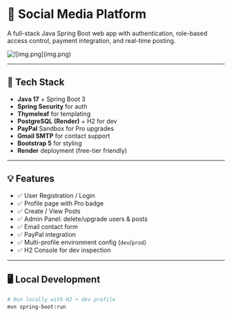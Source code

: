 # 🚀 Social Media Platform

A full-stack Java Spring Boot web app with authentication, role-based access control, payment integration, and real-time posting.

<img alt="![img.png](img.png)" src="https://your-screenshot-url.com"/>

---

## 🧰 Tech Stack

- **Java 17** + Spring Boot 3
- **Spring Security** for auth
- **Thymeleaf** for templating
- **PostgreSQL (Render)** + H2 for dev
- **PayPal** Sandbox for Pro upgrades
- **Gmail SMTP** for contact support
- **Bootstrap 5** for styling
- **Render** deployment (free-tier friendly)

---

## 💡 Features

- ✅ User Registration / Login
- ✅ Profile page with Pro badge
- ✅ Create / View Posts
- ✅ Admin Panel: delete/upgrade users & posts
- ✅ Email contact form
- ✅ PayPal integration
- ✅ Multi-profile environment config (`dev`/`prod`)
- ✅ H2 Console for dev inspection

---

## 🖥️ Local Development

```bash
# Run locally with H2 + dev profile
mvn spring-boot:run
